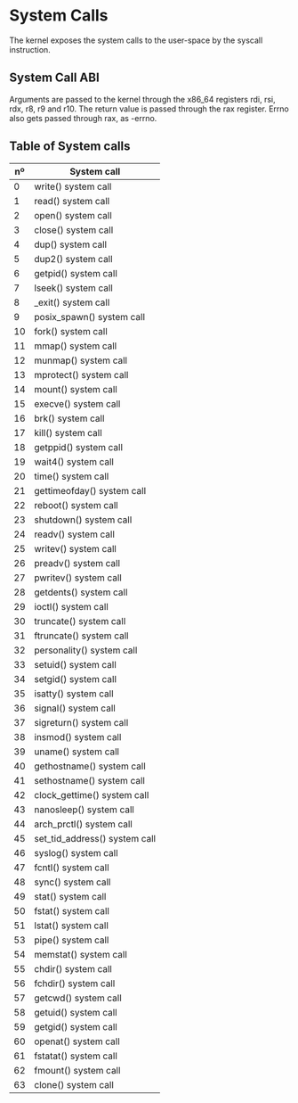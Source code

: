 # System Calls

The kernel exposes the system calls to the user-space by the syscall instruction.

## System Call ABI
Arguments are passed to the kernel through the x86_64 registers rdi, rsi, rdx, r8, r9 and r10. The return value is passed through the rax register.
Errno also gets passed through rax, as -errno.

## Table of System calls

| nº| System call         |
|---|---------------------|
| 0 | write() system call |
| 1 | read() system call  |
| 2 | open() system call  |
| 3 | close() system call |
| 4 | dup() system call   |
| 5 | dup2() system call  |
| 6 | getpid() system call |
| 7 | lseek() system call |
| 8 | _exit() system call |
| 9 | posix_spawn() system call |
| 10 | fork() system call |
| 11 | mmap() system call |
| 12 | munmap() system call |
| 13 | mprotect() system call |
| 14 | mount() system call |
| 15 | execve() system call |
| 16 | brk() system call |
| 17 | kill() system call |
| 18 | getppid() system call |
| 19 | wait4() system call |
| 20 | time() system call |
| 21 | gettimeofday() system call |
| 22 | reboot() system call |
| 23 | shutdown() system call |
| 24 | readv() system call |
| 25 | writev() system call |
| 26 | preadv() system call |
| 27 | pwritev() system call |
| 28 | getdents() system call |
| 29 | ioctl() system call |
| 30 | truncate() system call |
| 31 | ftruncate() system call |
| 32 | personality() system call |
| 33 | setuid() system call |
| 34 | setgid() system call |
| 35 | isatty() system call |
| 36 | signal() system call |
| 37 | sigreturn() system call |
| 38 | insmod() system call |
| 39 | uname() system call |
| 40 | gethostname() system call |
| 41 | sethostname() system call |
| 42 | clock_gettime() system call |
| 43 | nanosleep() system call |
| 44 | arch_prctl() system call |
| 45 | set_tid_address() system call |
| 46 | syslog() system call |
| 47 | fcntl() system call |
| 48 | sync() system call |
| 49 | stat() system call |
| 50 | fstat() system call |
| 51 | lstat() system call |
| 53 | pipe() system call |
| 54 | memstat() system call |
| 55 | chdir() system call |
| 56 | fchdir() system call |
| 57 | getcwd() system call |
| 58 | getuid() system call |
| 59 | getgid() system call |
| 60 | openat() system call |
| 61 | fstatat() system call |
| 62 | fmount() system call |
| 63 | clone() system call |
